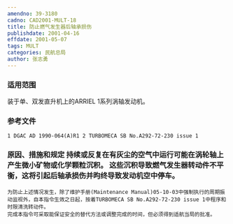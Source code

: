 ```yaml
---
amendno: 39-3180
cadno: CAD2001-MULT-18
title: 防止燃气发生器后轴承损伤
publishdate: 2001-04-16
effdate: 2001-05-07
tags: MULT
categories: 民航总局
author: 张志勇
---
```


### 适用范围 
装于单、双发直升机上的ARRIEL 1系列涡轴发动机。

### 参考文件
    1 DGAC AD 1990-064(A)R1 2 TURBOMECA SB No.A292-72-230 issue 1 

### 原因、措施和规定 持续或反复在有灰尘的空气中运行可能在涡轮轴上产生微小矿物或化学颗粒沉积。     这些沉积导致燃气发生器转动件不平衡，这将引起后轴承损伤并昀终导致发动机空中停车。 
    为防止上述情况发生，除了维护手册(Maintenance Manual)05-10-03中强制执行的周期振动监视外，自本指令生效之日起，按着TURBOMECA SB No.A292-72-230 issue 1中程序和时限清洗转动件。 
    完成本指令可采取能保证安全的替代方法或调整完成的时间，但必须得到适航当局的批准。
